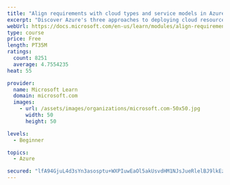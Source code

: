 ```yaml
---
title: "Align requirements with cloud types and service models in Azure"
excerpt: "Discover Azure's three approaches to deploying cloud resources -- public, private, and hybrid -- and learn the difference each makes in your Azure services."
webUrl: https://docs.microsoft.com/en-us/learn/modules/align-requirements-in-azure/
type: course
price: Free
length: PT35M
ratings:
  count: 8251
  average: 4.7554235
heat: 55

provider:
  name: Microsoft Learn
  domain: microsoft.com
  images:
    - url: /assets/images/organizations/microsoft.com-50x50.jpg
      width: 50
      height: 50

levels:
  - Beginner

topics:
  - Azure

secured: "lfA94GjuL4d3sYn3asosptu+WXPIuwEaOl5akUsvdHM1NJsJueRlelBJ9lkEzi+XLrNdMeM3Kk1SJ/Wg+5IvfLyyyrAHidryKXYtS3MctGvyhNO1kWDlC5sovdMXHZAugecxhKtYzqMnE+SBepgUsepVZvSU5xfi2N/6XuDXzpGZG3qwHoIqImY2/G3mFUw1r4jn+ucRdep+bWVN8UIhcOocydTUEaOT5AR5M1V579mGbiYPqOtzVcUiuv3nyPSRZd0kNM67t+gO5XjxaKfTsGcQdNVSfWDQpSEqHwKX+KuyfAmW+rWeZFm4JTjB6FaRYig9g+3/NYiuM9k+XNH93MkdRmEu89pGux1p/H5Y1go+9rOrWV04Kd1341y3sWh5WnQp1TppQzksHNfflYMFHU3SPHCXV7vSKraKtzF8uF8=;h4JIGIlur84NXBPC4exK6Q=="
---
```


